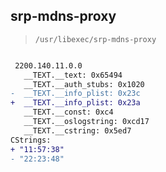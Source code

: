 ## srp-mdns-proxy

> `/usr/libexec/srp-mdns-proxy`

```diff

 2200.140.11.0.0
   __TEXT.__text: 0x65494
   __TEXT.__auth_stubs: 0x1020
-  __TEXT.__info_plist: 0x23c
+  __TEXT.__info_plist: 0x23a
   __TEXT.__const: 0xc4
   __TEXT.__oslogstring: 0xcd17
   __TEXT.__cstring: 0x5ed7
CStrings:
+ "11:57:38"
- "22:23:48"

```
